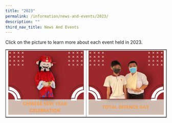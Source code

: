 ```yaml
---
title: "2023"
permalink: /information/news-and-events/2023/
description: ""
third_nav_title: News And Events
---
```

<p>Click on the picture to learn more about each event held in 2023.</p>
<table style="border-collapse: collapse; width: 100%;" border="1">
<tbody>
<tr>
<td style="width: 50%;"><a href="/information/news-and-events/2022/chinese-new-year-celebration"><img src="/images/22a.png"></a></td>
<td style="width: 50%;"><a href="/information/news-and-events/2022/total-defence-day"><img src="/images/22b.png"></a></td>
</tr>
</tbody>
</table>